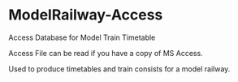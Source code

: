 # ModelRailway-Access
Access Database for Model Train Timetable 

Access File can be read if you have a copy of MS Access. 

Used to produce timetables and train consists for a model railway. 
